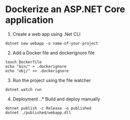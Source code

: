 # Dockerize an ASP.NET Core application
1. Create a web app using .Net CLI
```
dotnet new webapp -o name-of-your-project
```
2. Add a Docker file and dockerignore file
```
touch Dockerfile
echo "bin/" > .dockerignore
echo "obj/" >> .dockerignore
```
3. Run the project using the file watcher
```
dotnet watch run
```
4. Deployment
..* Build and deploy manually
```
dotnet publish -c Release -o published
dotnet ./published/webapp.dll
```
